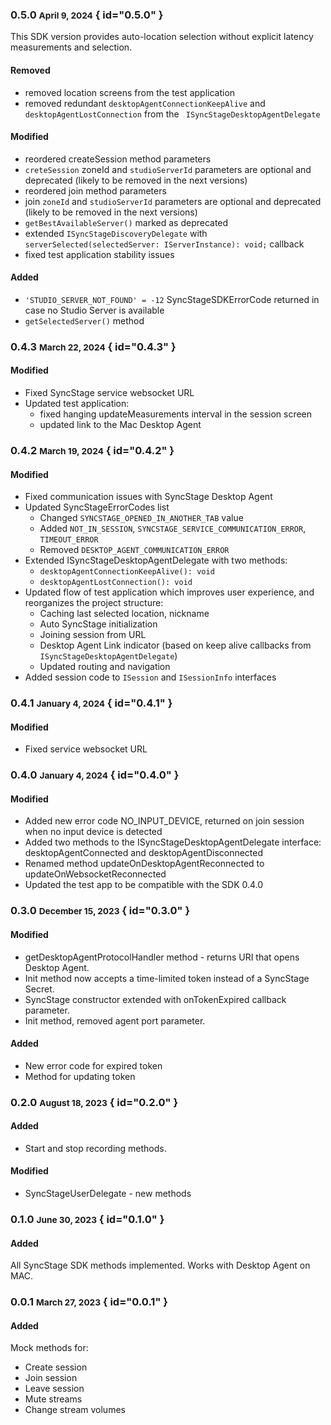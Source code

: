 ### 0.5.0 <small>April 9, 2024</small> { id="0.5.0" }
This SDK version provides auto-location selection without explicit latency measurements and selection.
#### Removed
- removed location screens from the test application
- removed redundant `desktopAgentConnectionKeepAlive` and `desktopAgentLostConnection` from the ` ISyncStageDesktopAgentDelegate`

#### Modified
- reordered createSession method parameters
- `creteSession` zoneId and `studioServerId` parameters are optional and deprecated (likely to be removed in the next versions)
- reordered join method parameters
- join `zoneId` and `studioServerId` parameters are optional and deprecated (likely to be removed in the next versions)
- `getBestAvailableServer()` marked as deprecated
- extended `ISyncStageDiscoveryDelegate` with `serverSelected(selectedServer: IServerInstance): void;` callback
- fixed test application stability issues

#### Added
- `'STUDIO_SERVER_NOT_FOUND' = -12` SyncStageSDKErrorCode returned in case no Studio Server is available
- `getSelectedServer()` method

### 0.4.3 <small>March 22, 2024</small> { id="0.4.3" }

#### Modified
* Fixed SyncStage service websocket URL
* Updated test application:
    * fixed hanging updateMeasurements interval in the session screen
    * updated link to the Mac Desktop Agent


### 0.4.2 <small>March 19, 2024</small> { id="0.4.2" }
#### Modified
* Fixed communication issues with SyncStage Desktop Agent
* Updated SyncStageErrorCodes list
    * Changed `SYNCSTAGE_OPENED_IN_ANOTHER_TAB` value
    * Added `NOT_IN_SESSION`, `SYNCSTAGE_SERVICE_COMMUNICATION_ERROR`, `TIMEOUT_ERROR`
    * Removed `DESKTOP_AGENT_COMMUNICATION_ERROR`
* Extended ISyncStageDesktopAgentDelegate with two methods:
    * `desktopAgentConnectionKeepAlive(): void`
    *  `desktopAgentLostConnection(): void`
* Updated flow of test application which improves user experience, and reorganizes the project structure:
    * Caching last selected location, nickname
    * Auto SyncStage initialization
    * Joining session from URL
    * Desktop Agent Link indicator (based on keep alive callbacks from `ISyncStageDesktopAgentDelegate`)
    * Updated routing and navigation
* Added session code to `ISession` and `ISessionInfo` interfaces

### 0.4.1 <small>January 4, 2024</small> { id="0.4.1" }
#### Modified
* Fixed service websocket URL

### 0.4.0 <small>January 4, 2024</small> { id="0.4.0" }
#### Modified
* Added new error code NO_INPUT_DEVICE, returned on join session when no input device is detected
* Added two methods to the ISyncStageDesktopAgentDelegate interface: desktopAgentConnected and desktopAgentDisconnected
* Renamed method updateOnDesktopAgentReconnected to updateOnWebsocketReconnected
* Updated the test app to be compatible with the SDK 0.4.0

### 0.3.0 <small>December 15, 2023</small> { id="0.3.0" }
#### Modified
* getDesktopAgentProtocolHandler method - returns URI that opens Desktop Agent.
* Init method now accepts a time-limited token instead of a SyncStage Secret.
* SyncStage constructor extended with onTokenExpired callback parameter.
* Init method, removed agent port parameter.

#### Added
* New error code for expired token
* Method for updating token

### 0.2.0 <small>August 18, 2023</small> { id="0.2.0" }
#### Added

* Start and stop recording methods.

#### Modified

* SyncStageUserDelegate - new methods
### 0.1.0 <small>June 30, 2023</small> { id="0.1.0" }
#### Added

All SyncStage SDK methods implemented. Works with Desktop Agent on MAC.

### 0.0.1 <small>March 27, 2023</small> { id="0.0.1" }
#### Added

Mock methods for:

* Create session
* Join session
* Leave session
* Mute streams
* Change stream volumes
